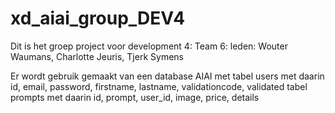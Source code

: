 # xd_aiai_group_DEV4

Dit is het groep project voor development 4: Team 6: leden: Wouter Waumans, Charlotte Jeuris, Tjerk Symens

Er wordt gebruik gemaakt van een database AIAI met
tabel users met daarin id, email, password, firstname, lastname, validationcode, validated
tabel prompts met daarin id, prompt, user_id, image, price, details
